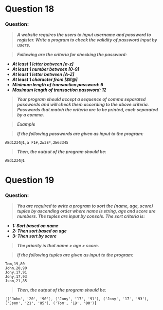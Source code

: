 # Question 18

### **Question:**

> **_A website requires the users to input username and password to register. Write a program to check the validity of password input by users._**

> **_Following are the criteria for checking the password:_**

- **_At least 1 letter between [a-z]_**
- **_At least 1 number between [0-9]_**
- **_At least 1 letter between [A-Z]_**
- **_At least 1 character from [$#@]_**
- **_Minimum length of transaction password: 6_**
- **_Maximum length of transaction password: 12_**

> **_Your program should accept a sequence of comma separated passwords and will check them according to the above criteria. Passwords that match the criteria are to be printed, each separated by a comma._**

> **_Example_**

> **_If the following passwords are given as input to the program:_**

```
ABd1234@1,a F1#,2w3E*,2We3345
```

> **_Then, the output of the program should be:_**

```
ABd1234@1
```

# Question 19

### **Question:**

> **_You are required to write a program to sort the (name, age, score) tuples by ascending order where name is string, age and score are numbers. The tuples are input by console. The sort criteria is:_**

- **_1: Sort based on name_**
- **_2: Then sort based on age_**
- **_3: Then sort by score_**

> **_The priority is that name > age > score._**

> **_If the following tuples are given as input to the program:_**

```
Tom,19,80
John,20,90
Jony,17,91
Jony,17,93
Json,21,85
```

> **_Then, the output of the program should be:_**

```
[('John', '20', '90'), ('Jony', '17', '91'), ('Jony', '17', '93'), ('Json', '21', '85'), ('Tom', '19', '80')]
```
